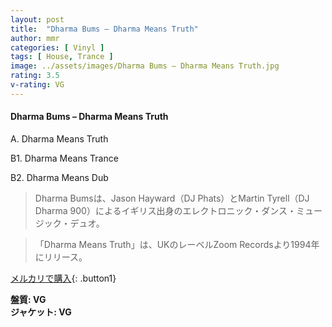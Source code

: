 ```yaml
---
layout: post
title:  "Dharma Bums – Dharma Means Truth"
author: mmr
categories: [ Vinyl ]
tags: [ House, Trance ]
image: ../assets/images/Dharma Bums – Dharma Means Truth.jpg
rating: 3.5
v-rating: VG
---
```


#### Dharma Bums – Dharma Means Truth

A. Dharma Means Truth

B1. Dharma Means Trance

B2. Dharma Means Dub

> Dharma Bumsは、Jason Hayward（DJ Phats）とMartin Tyrell（DJ Dharma 900）によるイギリス出身のエレクトロニック・ダンス・ミュージック・デュオ。

> 「Dharma Means Truth」は、UKのレーベルZoom Recordsより1994年にリリース。



[メルカリで購入](https://jp.mercari.com/item/m72375986642){: .button1}

<div class="mt-4 mb-4 d-flex align-items-center">
<strong class="mr-1">盤質: VG</strong>
</div>
<div class="mt-4 mb-4 d-flex align-items-center">
<strong class="mr-1">ジャケット: VG</strong>
</div>

